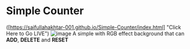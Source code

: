 # Simple Counter
([https://saifullahakhtar-001.github.io/Simple-Counter/index.html] "Click Here to Go LIVE")
![image](https://user-images.githubusercontent.com/118631470/205735698-f3fbaf89-3966-490d-bd5a-e812c413c5df.png)
 A simple with RGB effect background that can **ADD**, **DELETE** and **RESET**

